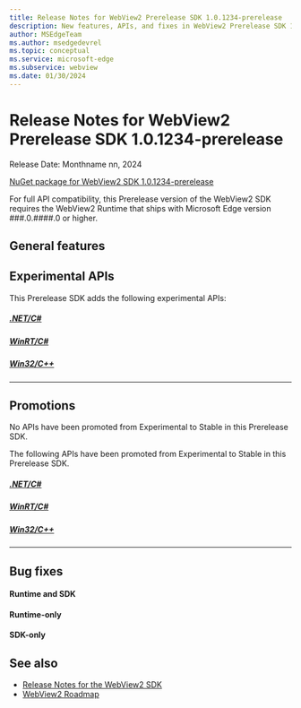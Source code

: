 ```yaml
---
title: Release Notes for WebView2 Prerelease SDK 1.0.1234-prerelease
description: New features, APIs, and fixes in WebView2 Prerelease SDK 1.0.1234-prerelease.
author: MSEdgeTeam
ms.author: msedgedevrel
ms.topic: conceptual
ms.service: microsoft-edge
ms.subservice: webview
ms.date: 01/30/2024
---
```

# Release Notes for WebView2 Prerelease SDK 1.0.1234-prerelease

Release Date: Monthname nn, 2024

[NuGet package for WebView2 SDK 1.0.1234-prerelease](https://www.nuget.org/packages/Microsoft.Web.WebView2/1.0.1234-prerelease)

For full API compatibility, this Prerelease version of the WebView2 SDK requires the WebView2 Runtime that ships with Microsoft Edge version ###.0.####.0 or higher.


<!-- ====================================================================== -->
## General features


<!-- ====================================================================== -->
## Experimental APIs

This Prerelease SDK adds the following experimental APIs:

##### [.NET/C#](#tab/dotnetcsharp)


##### [WinRT/C#](#tab/winrtcsharp)


##### [Win32/C++](#tab/win32cpp)


---


<!-- ====================================================================== -->
## Promotions

No APIs have been promoted from Experimental to Stable in this Prerelease SDK.

<!-- or: -->
The following APIs have been promoted from Experimental to Stable in this Prerelease SDK.

##### [.NET/C#](#tab/dotnetcsharp)


##### [WinRT/C#](#tab/winrtcsharp)


##### [Win32/C++](#tab/win32cpp)


---


<!-- ====================================================================== -->
## Bug fixes


<!-- ------------------------------ -->
#### Runtime and SDK


<!-- ------------------------------ -->
#### Runtime-only


<!-- ------------------------------ -->
#### SDK-only


<!-- ====================================================================== -->
## See also

* [Release Notes for the WebView2 SDK](./index.md)
* [WebView2 Roadmap](../roadmap.md)
